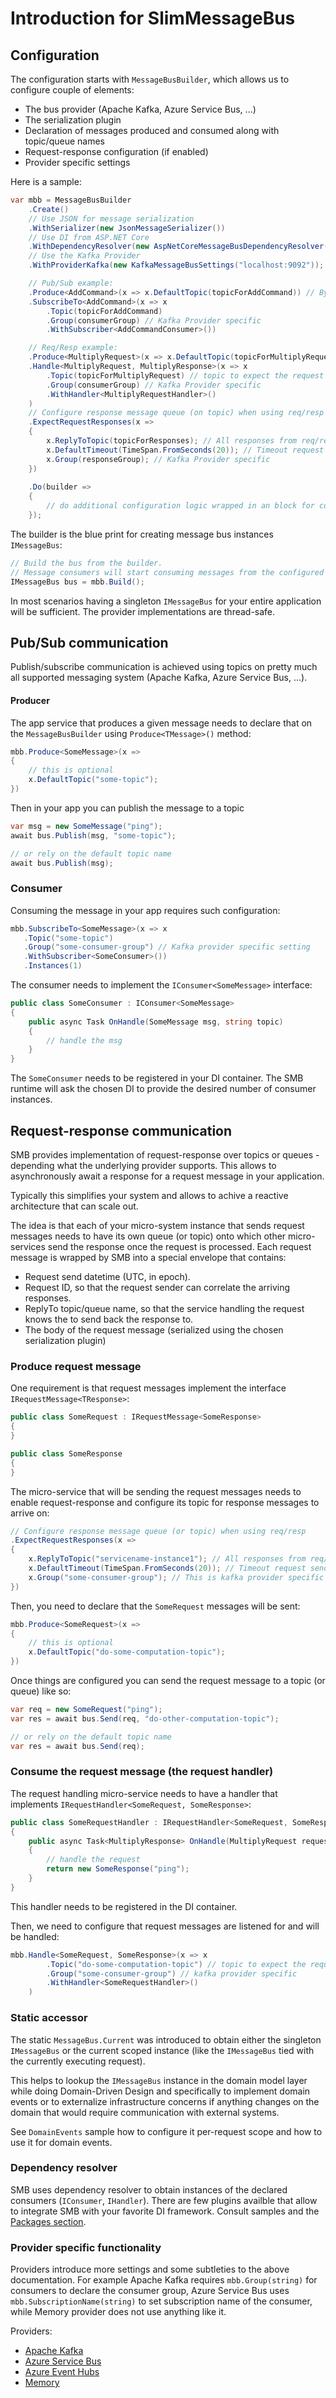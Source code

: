 
# Introduction for SlimMessageBus

## Configuration

The configuration starts with `MessageBusBuilder`, which allows us to configure couple of elements:
* The bus provider (Apache Kafka, Azure Service Bus, ...)
* The serialization plugin
* Declaration of messages produced and consumed along with topic/queue names
* Request-response configuration (if enabled)
* Provider specific settings

Here is a sample:

```cs
var mbb = MessageBusBuilder
	.Create()
	// Use JSON for message serialization                
	.WithSerializer(new JsonMessageSerializer())
	// Use DI from ASP.NET Core
	.WithDependencyResolver(new AspNetCoreMessageBusDependencyResolver(serviceProvider))
	// Use the Kafka Provider
	.WithProviderKafka(new KafkaMessageBusSettings("localhost:9092"));

	// Pub/Sub example:
	.Produce<AddCommand>(x => x.DefaultTopic(topicForAddCommand)) // By default AddCommand messages will go to event hub named 'add-command' (or topic if Kafka is chosen)
	.SubscribeTo<AddCommand>(x => x
		.Topic(topicForAddCommand)
		.Group(consumerGroup) // Kafka Provider specific
		.WithSubscriber<AddCommandConsumer>())

	// Req/Resp example:	
	.Produce<MultiplyRequest>(x => x.DefaultTopic(topicForMultiplyRequest)) // By default AddCommand messages will go to event hub named 'multiply-request' (or topic if Kafka is chosen)
	.Handle<MultiplyRequest, MultiplyResponse>(x => x
		.Topic(topicForMultiplyRequest) // topic to expect the request messages
		.Group(consumerGroup) // Kafka Provider specific
		.WithHandler<MultiplyRequestHandler>()
	)
	// Configure response message queue (on topic) when using req/resp
	.ExpectRequestResponses(x =>
	{
		x.ReplyToTopic(topicForResponses); // All responses from req/resp will return on this topic (the EventHub name)
		x.DefaultTimeout(TimeSpan.FromSeconds(20)); // Timeout request sender if response won't arrive within 10 seconds.
		x.Group(responseGroup); // Kafka Provider specific
	})
	
	.Do(builder =>
	{
		// do additional configuration logic wrapped in an block for convenience
	});
```

The builder is the blue print for creating message bus instances `IMessageBus`:

```cs
// Build the bus from the builder. 
// Message consumers will start consuming messages from the configured topics/queues of the chosen provider.
IMessageBus bus = mbb.Build();
```

In most scenarios having a singleton `IMessageBus` for your entire application will be sufficient. The provider implementations are thread-safe.

## Pub/Sub communication

Publish/subscribe communication is achieved using topics on pretty much all supported messaging system (Apache Kafka, Azure Service Bus, ...).

#### Producer

The app service that produces a given message needs to declare that on the `MessageBusBuilder` using `Produce<TMessage>()` method:

```cs
mbb.Produce<SomeMessage>(x => 
{
	// this is optional
	x.DefaultTopic("some-topic");
})
```

Then in your app you can publish the message to a topic

```cs
var msg = new SomeMessage("ping");
await bus.Publish(msg, "some-topic");

// or rely on the default topic name
await bus.Publish(msg);
```

### Consumer

Consuming the message in your app requires such configuration:

```cs
mbb.SubscribeTo<SomeMessage>(x => x
   .Topic("some-topic")
   .Group("some-consumer-group") // Kafka provider specific setting
   .WithSubscriber<SomeConsumer>())
   .Instances(1)
```

The consumer needs to implement the `IConsumer<SomeMessage>` interface:

```cs
public class SomeConsumer : IConsumer<SomeMessage>
{
	public async Task OnHandle(SomeMessage msg, string topic)
	{
		// handle the msg
	}
}
```

The `SomeConsumer` needs to be registered in your DI container. The SMB runtime will ask the chosen DI to provide the desired number of consumer instances.

## Request-response communication

SMB provides implementation of request-response over topics or queues - depending what the underlying provider supports.
This allows to asynchronously await a response for a request message in your application.

Typically this simplifies your system and allows to achive a reactive architecture that can scale out.

The idea is that each of your micro-system instance that sends request messages needs to have its own queue (or topic) onto which other micro-services send the response once the request is processed.
Each request message is wrapped by SMB into a special envelope that contains:
* Request send datetime (UTC, in epoch).
* Request ID, so that the request sender can correlate the arriving responses.
* ReplyTo topic/queue name, so that the service handling the request knows the to send back the response to.
* The body of the request message (serialized using the chosen serialization plugin)

### Produce request message

One requirement is that request messages implement the interface `IRequestMessage<TResponse>`:

```cs
public class SomeRequest : IRequestMessage<SomeResponse>
{
}

public class SomeResponse 
{
}
```

The micro-service that will be sending the request messages needs to enable request-response and configure its topic for response messages to arrive on:

```cs
// Configure response message queue (or topic) when using req/resp
.ExpectRequestResponses(x =>
{
	x.ReplyToTopic("servicename-instance1"); // All responses from req/resp will return on this topic (the EventHub name)
	x.DefaultTimeout(TimeSpan.FromSeconds(20)); // Timeout request sender if response won't arrive within 10 seconds.
	x.Group("some-consumer-group"); // This is kafka provider specific setting
})
```

Then, you need to declare that the `SomeRequest` messages will be sent:

```cs
mbb.Produce<SomeRequest>(x => 
{
	// this is optional
	x.DefaultTopic("do-some-computation-topic");
})
```

Once things are configured you can send the request message to a topic (or queue) like so:

```cs
var req = new SomeRequest("ping");
var res = await bus.Send(req, "do-other-computation-topic");

// or rely on the default topic name
var res = await bus.Send(req);
```

### Consume the request message (the request handler)

The request handling micro-service needs to have a handler that implements `IRequestHandler<SomeRequest, SomeResponse>`:

```cs
public class SomeRequestHandler : IRequestHandler<SomeRequest, SomeResponse>
{
	public async Task<MultiplyResponse> OnHandle(MultiplyRequest request, string topic)
	{
		// handle the request	
		return new SomeResponse("ping");
	}
}
```

This handler needs to be registered in the DI container.

Then, we need to configure that request messages are listened for and will be handled:

```cs
mbb.Handle<SomeRequest, SomeResponse>(x => x
		.Topic("do-some-computation-topic") // topic to expect the requests
		.Group("some-consumer-group") // kafka provider specific
		.WithHandler<SomeRequestHandler>()
	)
```

### Static accessor

The static `MessageBus.Current` was introduced to obtain either the singleton `IMessageBus` or the current scoped instance (like the `IMessageBus` tied with the currently executing request).

This helps to lookup the `IMessageBus` instance in the domain model layer while doing Domain-Driven Design and specifically to implement domain events or to externalize infrastructure concerns if anything changes on the domain that would require communication with external systems.

See `DomainEvents` sample how to configure it per-request scope and how to use it for domain events.

### Dependency resolver

SMB uses dependency resolver to obtain instances of the declared consumers (`IConsumer`, `IHandler`).
There are few plugins availble that allow to integrate SMB with your favorite DI framework. Consult samples and the [Packages section](../#Packages).


### Provider specific functionality

Providers introduce more settings and some subtleties to the above documentation.
For example Apache Kafka requires `mbb.Group(string)` for consumers to declare the consumer group, Azure Service Bus uses `mbb.SubscriptionName(string)` to set subscription name of the consumer, while Memory provider does not use anything like it.

Providers:
* [Apache Kafka](provider_kafka.md)
* [Azure Service Bus](provider_azure_servicebus.md)
* [Azure Event Hubs](provider_azure_eventhubs.md)
* [Memory](provider_memory.md)